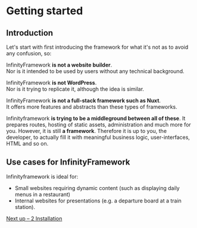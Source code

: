 <h1>Getting started</h1>

## Introduction

Let's start with first introducing the framework for what it's not as to avoid any confusion, so:

InfinityFramework **is not a website builder**.<br>
Nor is it intended to be used by users without any technical background.

InfinityFramework **is not WordPress**.<br>
Nor is it trying to replicate it, although the idea is similar.

InfinityFramework **is not a full-stack framework such as Nuxt**.<br>
It offers more features and abstracts than these types of frameworks.

Infinityframework **is trying to be a middleground between all of these**. It prepares routes, hosting of static assets, administration and much more for you. However, it is still **a framework**. Therefore it is up to you, the developer, to actually fill it with meaningful business logic, user-interfaces, HTML and so on.

## Use cases for InfinityFramework

Infinityframework is ideal for:

- Small websites requiring dynamic content (such as displaying daily menus in a restaurant)
- Internal websites for presentations (e.g. a departure board at a train station).

[Next up – 2 Installation]()
